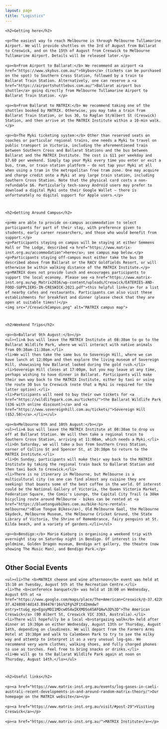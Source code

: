 ```yaml
---
layout: page
title: "Logistics"
---
```

<head>
<style>
    img{width: 90%}
</style>
</head>
<body>
<article>
    
<div style="margin-bottom: 40px;">

    <h2>Getting here</h2>
    
    <p>The easiest way to reach Melbourne is through Melbourne Tullamarine Airport. We will provide shuttles on the 3rd of August from Ballarat to Creswick, and on the 15th of August from Creswick to Melbourne Tullamarine Airport. Details will be released later.</p>
    
    <p><b>From Airport to Ballarat:</b> We recommend an airport <a href="https://www.skybus.com.au/">Skybus</a> (tickets can be purchased on the spot) to Southern Cross Station, followed by a train to Ballarat Train Station. Alternatively, one can reserve a <a href="https://airportshuttlebus.com.au/">Ballarat airport bus shuttle</a> going directly from Melbourne Tullamarine Airport to Ballarat Train Station. </p>
    
    <p><b>From Ballarat to MATRIX:</b> We recommend taking one of the shuttles booked by MATRIX. Otherwise, you may take a train from Ballarat Train Station, or bus 30, to Raglan St/Albert St (Creswick) Station, and then arrive at the MATRIX Institute within a 10-min walk.</p> 
    
    <p><b>The Myki ticketing system:</b> Other than reserved seats on coaches or particular regional trains, one needs a Myki to travel on public transport in Victoria, including the aforementioned train between Southern Cross and Ballarat Stations and the bus between Ballarat and the MATRIX Institute. The cost is $11 per weekday and $7.60 per weekend. Simply tap your Myki every time you enter or exit a bus, tram, or train station platform — do not tap your Myki at all when using a tram in the metropolitan free tram zone. One may acquire and charge credit onto a Myki at any large train station, including Southern Cross Station. Note that the physical card costs a non-refundable $6. Particularly tech-savvy Android users may prefer to download a digital Myki onto their Google Wallet — there is unfortunately no digital support for Apple users.</p>

</div>

<div style="margin-bottom: 40px;">

    <h2>Getting Around Campus</h2>

    <p>We are able to provide on-campus accommodation to select participants for part of their stay, with preference given to students, early career researchers, and those who would benefit from support.</p>
    <p>Participants staying on campus will be staying at either Semmens Hall or The Lodge, described <a href="https://www.matrix-inst.org.au/accommodation">here</a>; see campus map below.</p>
    <p>Participants staying off-campus must either take the bus 30 described above from Ballarat or the RACV Goldfields Resort, or will otherwise be within walking distance of the MATRIX Institute.</p>
    <p>MATRIX does not provide lunch and encourages participants to support the local economy. Please see <a href="https://www.matrix-inst.org.au/wp_Matrix2016/wp-content/uploads/Creswick/EATERIES-AND-FOOD-SUPPLIERS-IN-CRESWICK-2021.pdf">this helpful link</a> for a list of nearby cafes and restaurants. Participants can also visit these establishments for breakfast and dinner (please check that they are open at suitable times!)</p>
    <img src="/CreswickCampus.png" alt="MATRIX campus map">

</div>

<div style="margin-bottom: 40px;">

    <h2>Weekend Trips</h2>

    <p><b>Ballarat 9th August:</b></p>
    <ul><li>A bus will leave the MATRIX Institute at 08:30am to go to the Ballarat Wildlife Park, where we will interact with native animals from 09:30am-11:30am.</li>
    <li>We will then take the same bus to Sovereign Hill, where we can have lunch at 12:00pm and then explore the living museum of Sovereign Hill, showcasing how Ballarat looked during the gold rush.</li>
    <li>Sovereign Hill closes at 17:00pm, but you may leave at any time, perhaps wishing to have dinner in Ballarat. Participants will make their own way back to the MATRIX Institute, either by taxi or using the route 30 bus to Creswick (note that a Myki is required for the latter option).</li>
    <li>Participants will need to buy their own tickets for <a href="https://wildlifepark.com.au/tickets/">the Ballarat Wildlife Park ($36 with online discount)</a> and <a href="https://www.sovereignhill.com.au/tickets/">Sovereign Hill ($52.50)</a>.</li></ul>

    <p><b>Melbourne 9th and 10th August:</b></p>
    <ul><li>A bus will leave the MATRIX Institute at 08:30am to drop us off at Ballarat Station. We will then take a regional train to Southern Cross Station, arriving at 11:00am, which needs a Myki.</li>
    <li>On Saturday, we will take a bus from Southern Cross Station, corner of Collins St and Spencer St, at 20:30pm to return to the MATRIX Institute.</li>
    <li>On Sunday, participants will make their way back to the MATRIX Institute by taking the regional train back to Ballarat Station and then taxi back to Creswick.</li>
    <li>There is no itinerary in Melbourne, but Melbourne is a multicultural city (so one can find almost any cuisine they are seeking) that boasts some of the best coffee in the world. Of interest could be the National Gallery of Victoria, the Queen Victoria Market, Federation Square, the Comic's Lounge, the Capital City Trail (a 30km bicycling route around Melbourne - bikes can be rented at <a href="https://bluetonguebikes.com.au/bike-hire-rentals-melbourne/">Blue Tongue Bikes</a>), Old Melbourne Gaol, the Melbourne Skydeck, Melbourne Museum, the Melbourne Cricket Ground, the State Library of Victoria, the Shrine of Remembrance, fairy penguins at St. Kilda beach, and a variety of gardens.</li></ul>

    <p><b>Bendigo:</b> Mario Kieburg is organising a weekend trip with overnight stay on Saturday night in Bendigo. Of interest is the goldmine, Golden Dragon museum, Bendigo art gallery, the theatre (now showing The Music Man), and Bendigo Park.</p>

</div>
    
<div style="margin-bottom: 40px;">
    <h2>Other Social Events</h2>

    <ul><li>The <b>MATRIX cheese and wine afternoon</b> event was held at 15:10 on Tuesday, August 5th at the Recreation Centre.</li>
    <li>The <b>conference banquet</b> was held at 18:00 on Wednesday, August 6th at <a href="https://www.google.com/maps/place/The+American+Creswick/@-37.4226802,143.8845129,14.9z/data=!4m9!3m8!1s0x6ad1383357eb0e67:0xe51b5d633a80a8ed!5m2!4m1!1i2!8m2!3d-37.424898!4d143.894476!16s%2Fg%2F1td2mmdw?entry=ttu&g_ep=EgoyMDI1MDcwOS4wIKXMDSoASAFQAw%3D%3D">The American Creswick</a> (90 Albert St, Creswick VIC 3363, Australia).</li>
    <li>There will hopefully be a local <b>stargazing walk</b> held after dinner at 19:30pm on either Wednesday, August 13th or Thursday, August 14th, depending on cloudiness. We will depart from the Farmers Arms Hotel at 19:30pm and walk to Calembeen Park to try to see the milky way and attemtp to interpret it as a very unusual log-gas. We recommend very warm clothes, walking shoes, and fully charged phones to use as torches. Feel free to bring snacks or drinks.</li>
    <li>We will go to the Ballarat Wildlife Park again at noon on Thursday, August 14th.</lu></ul>

</div>


<div style="margin-bottom: 40px;">

    <h2>Useful links</h2>

    <p><a href="https://www.matrix-inst.org.au/events/log-gases-in-caeli-australi-recent-developments-in-and-around-random-matrix-theory/">Our homepage on the MATRIX website</a></p>
    
    <p><a href="https://www.matrix-inst.org.au/visit/#post-29">Visiting Creswick</a></p>

    <p><a href="https://www.matrix-inst.org.au/">MATRIX Institute</a></p>

</div>


</article>
</body>

